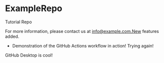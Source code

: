 # ExampleRepo
Tutorial Repo

For more information, please contact us at info@example.com.New features added.

- Demonstration of the GitHub Actions workflow in action! Trying again!

GitHub Desktop is cool!